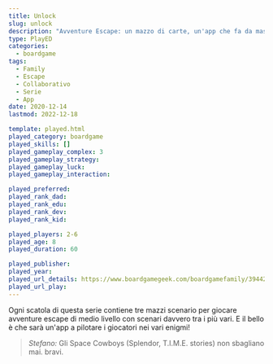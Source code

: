 ```yaml
---
title: Unlock
slug: unlock
description: "Avventure Escape: un mazzo di carte, un'app che fa da master, e via con la squadra a risolvere gli enigmi"
type: PlayED
categories:
  - boardgame
tags:
  - Family
  - Escape
  - Collaborativo
  - Serie
  - App
date: 2020-12-14
lastmod: 2022-12-18

template: played.html
played_category: boardgame
played_skills: []
played_gameplay_complex: 3
played_gameplay_strategy:
played_gameplay_luck:
played_gameplay_interaction:

played_preferred:
played_rank_dad: 
played_rank_edu: 
played_rank_dev: 
played_rank_kid: 

played_players: 2-6
played_age: 8
played_duration: 60

played_publisher: 
played_year: 
played_url_details: https://www.boardgamegeek.com/boardgamefamily/39442/series-unlock
played_url_play: 
---
```


Ogni scatola di questa serie contiene  tre mazzi scenario per giocare avventure escape di medio livello con scenari davvero tra i più vari.
E il bello è che sarà un'app a pilotare i giocatori nei vari enigmi!

> *Stefano:*
> Gli Space Cowboys (Splendor, T.I.M.E. stories) non sbagliano mai. bravi.



